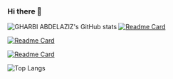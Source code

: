 ### Hi there 👋

<!--
**gharbi1936/gharbi1936** is a ✨ _special_ ✨ repository because its `README.md` (this file) appears on your GitHub profile.

Here are some ideas to get you started:

- 🔭 I’m currently working on ...
- 🌱 I’m currently learning ...
- 👯 I’m looking to collaborate on ...
- 🤔 I’m looking for help with ...
- 💬 Ask me about ...
- 📫 How to reach me: ...
- 😄 Pronouns: ...
- ⚡ Fun fact: ...
-->
![GHARBI ABDELAZIZ's GitHub stats](https://github-readme-stats.vercel.app/api/?username=gharbi1936&show_owner)
[![Readme Card](https://github-readme-stats.vercel.app/api/pin/?username=gharbi1936&repo=student-list&show_owner=true)](https://github.com/gharbi1936/student-list)

[![Readme Card](https://github-readme-stats.vercel.app/api/pin/?username=gharbi1936&repo=course-materials&show_owner=true)](https://github.com/gharbi1936/course-materials)

[![Readme Card](https://github-readme-stats.vercel.app/api/pin/?username=gharbi1936&repo=ic-webapp&show_owner=true)](https://github.com/gharbi1936/ic-webapp)

![Top Langs](https://github-readme-stats.vercel.app/api/top-langs/?username=gharbi1936&langs_count=10&hide=javascript,html,php,python)
